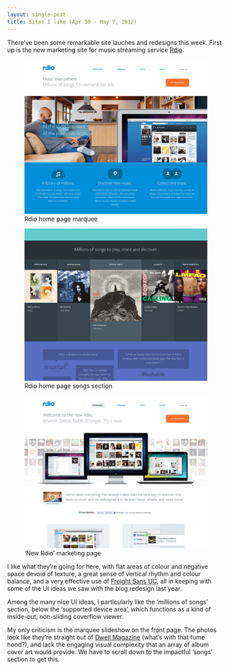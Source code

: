 ```yaml
---
layout: single-post
title: Sites I like (Apr 30 - May 7, 2012)
---
```


There’ve been some remarkable site lauches and redesigns this week. First up is the new marketing site for music streaming service [Rdio](http://rdio.com).

<div class="slideshow">
  <div class="slides-container">
    <figure>
    <img class="border" src="/images/rdio-home-marquee.jpg" alt="Rdio home page marquee" />
    <figcaption>Rdio home page marquee</figcaption>
    </figure>
    <figure>
    <img src="/images/rdio-home-songs-section.jpg" alt="Rdio home page songs section" />
    <figcaption>Rdio home page songs section</figcaption>
    </figure>
    <figure>
    <img class="border" src="/images/rdio-new.jpg" alt="New Rdio marketing page" />
    <figcaption>‘New Rdio’ marketing page</figcaption>
    </figure>
  </div>
</div>

I like what they’re going for here, with flat areas of colour and negative space devoid of texture, a great sense of vertical rhythm and colour balance, and a very effective use of [Freight Sans UC](http://www.myfonts.com/fonts/garagefonts/freight-sans/), all in keeping with some of the UI ideas we saw with the blog redesign last year.

Among the many nice UI ideas, I particularly like the ‘millions of songs’ section, below the ‘supported device area’, which functions as a kind of inside-out, non-sliding coverflow viewer.

My only criticism is the marquee slideshow on the front page. The photos look like they’re straight out of [Dwell Magazine](http://www.dwell.com/) (what’s with that fume hood?), and lack the engaging visual complexity that an array of album cover art would provide. We have to scroll down to the impactful ‘songs’ section to get this.